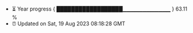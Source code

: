 - ⏳ Year progress { ██████████████████▁▁▁▁▁▁▁▁▁▁▁▁ } 63.11 %
- ⏰ Updated on Sat, 19 Aug 2023 08:18:28 GMT

